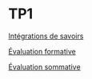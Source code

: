 # TP1


[Intégrations de savoirs](../../03-savoirs/01/README.md ':include' )

[Évaluation formative](../../04-evaluations/formatives/01/)

[Évaluation sommative](../../04-evaluations/sommatives/01/)

